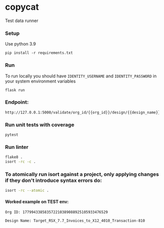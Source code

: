 # copycat
Test data runner


### Setup 

Use python 3.9
``` 
pip install -r requirements.txt
```

### Run
To run locally you should have `IDENTITY_USERNAME` and `IDENTITY_PASSWORD` in your system environment variables

``` 
flask run
``` 

### Endpoint: 
```
http://127.0.0.1:5000/validate/org_id/{{org_id}}/design/{{design_name}}
```

### Run unit tests with coverage

```
pytest
```

### Run linter

```bash
flake8 .
isort -rc -c .

```
### To atomically run isort against a project, only applying changes if they don't introduce syntax errors do:
```bash
isort -rc --atomic .
```

#### Worked example on **TEST** env:
```
Org ID: 177994338583572210389088925105933476529

Design Name: Target_RSX_7.7_Invoices_to_X12_4010_Transaction-810
```